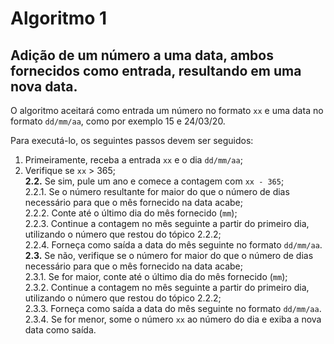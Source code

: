 # Algoritmo 1 
## Adição de um número a uma data, ambos fornecidos como entrada, resultando em uma nova data.
O algoritmo aceitará como entrada um número no formato `xx` e uma data no formato `dd/mm/aa`, como por exemplo 15 e 24/03/20.

Para executá-lo, os seguintes passos devem ser seguidos:
1. Primeiramente, receba a entrada `xx` e o dia `dd/mm/aa`;
2. Verifique se `xx` > 365;\
__2.2.__ Se sim, pule um ano e comece a contagem com `xx - 365`; \
    2.2.1. Se o número resultante for maior do que o número de dias necessário para que o mês fornecido na data acabe;\
    2.2.2. Conte até o último dia do mês fornecido (`mm`);\
    2.2.3. Continue a contagem no mês seguinte a partir do primeiro dia, utilizando o número que restou do tópico 2.2.2;\
    2.2.4. Forneça como saída a data do mês seguinte no formato `dd/mm/aa`.\
__2.3.__ Se não, verifique se o número for maior do que o número de dias necessário para que o mês fornecido na data acabe;\
    2.3.1. Se for maior, conte até o último dia do mês fornecido (`mm`);\
    2.3.2. Continue a contagem no mês seguinte a partir do primeiro dia, utilizando o número que restou do tópico 2.2.2;\
    2.3.3. Forneça como saída a data do mês seguinte no formato `dd/mm/aa`.\
    2.3.4. Se for menor, some o número `xx` ao número do dia e exiba a nova data como saída. 
